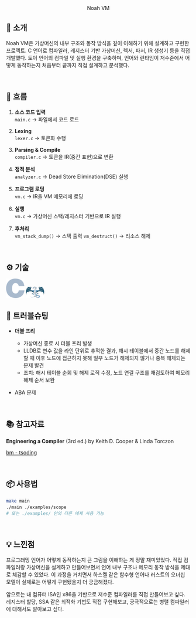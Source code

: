 <div align="center"

### Noah VM

</div>

## 📝 소개

Noah VM은 가상머신의 내부 구조와 동작 방식을 깊이 이해하기 위해 설계하고 구현한 프로젝트. C 언어로 컴파일러, 레지스터 기반 가상머신, 렉서, 파서, IR 생성기 등을 직접 개발했다. 토이 언어의 컴파일 및 실행 환경을 구축하며, 언어와 런타임이 저수준에서 어떻게 동작하는지 처음부터 끝까지 직접 설계하고 분석했다.

<br />

## 🌊 흐름

1. **소스 코드 입력**  
   `main.c` → 파일에서 코드 로드

2. **Lexing**  
   `lexer.c` → 토큰화 수행

3. **Parsing & Compile**  
   `compiler.c` → 토큰을 IR(중간 표현)으로 변환

4. **정적 분석**  
   `analyzer.c` → Dead Store Elimination(DSE) 실행

5. **프로그램 로딩**  
   `vm.c` → IR을 VM 메모리에 로딩

6. **실행**  
   `vm.c` → 가상머신 스택/레지스터 기반으로 IR 실행

7. **후처리**  
   `vm_stack_dump()` → 스택 출력
   `vm_destruct()` → 리소스 해제

<br />

## ⚙ 기술

<img src="./images/c.png" alt="C Language" width="50"/>  
<img src="./images/llvm.png" alt="LLDB" width="50"/>

<br />

## 🐛 트러블슈팅

- **더블 프리**

  - 가상머신 종료 시 더블 프리 발생
  - LLDB로 변수 값을 라인 단위로 추적한 결과, 해시 테이블에서 중간 노드를 해제할 때 이후 노드에 접근하지 못해 일부 노드가 해제되지 않거나 중복 해제되는 문제 발견
  - 조치: 해시 테이블 순회 및 해제 로직 수정, 노드 연결 구조를 재검토하여 메모리 해제 순서 보완

- ABA 문제

<br />

## 📚 참고자료

**Engineering a Compiler** (3rd ed.) by Keith D. Cooper & Linda Torczon

[bm - tsoding](https://github.com/tsoding/bm)

<br />

## 📦 사용법

```bash
make main
./main ./examples/scope
# 또는 ./examples/ 안의 다른 예제 사용 가능
```

<br />

## 💡 느낀점

프로그래밍 언어가 어떻게 동작하는지 큰 그림을 이해하는 게 정말 재미있었다. 직접 컴파일러랑 가상머신을 설계하고 만들어보면서 언어 내부 구조나 메모리 동작 방식을 제대로 체감할 수 있었다. 이 과정을 거치면서 하스켈 같은 함수형 언어나 러스트의 오너십 모델이 실제로는 어떻게 구현됐을지 더 궁금해졌다.

앞으로는 내 컴퓨터 ISA인 x86을 기반으로 저수준 컴파일러를 직접 만들어보고 싶다. 레지스터 할당, SSA 같은 최적화 기법도 직접 구현해보고, 궁극적으로는 병렬 컴파일러에 대해서도 알아보고 싶다.

